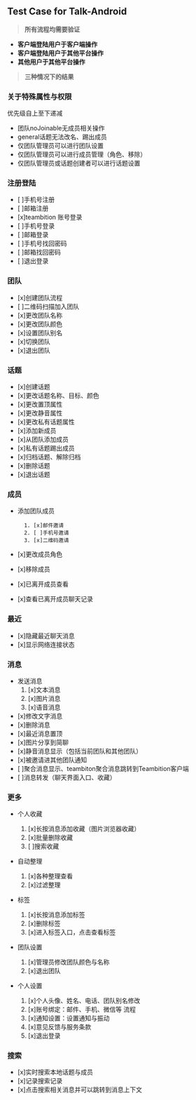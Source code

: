 ##  Test Case for Talk-Android

> **所有流程均需要验证**  
>
- **客户端登陆用户于客户端操作**  
- **客户端登陆用户于其他平台操作**  
- **其他用户于其他平台操作**

> **三种情况下的结果**  

### 关于特殊属性与权限

优先级自上至下递减  

- 团队noJoinable无成员相关操作
- general话题无法改名、踢出成员
- 仅团队管理员可以进行团队设置
- 仅团队管理员可以进行成员管理（角色、移除）
- 仅团队管理员或话题创建者可以进行话题设置

### 注册登陆
- [ ]手机号注册
- [ ]邮箱注册
- [x]teambition 账号登录
- [ ]手机号登录
- [ ]邮箱登录
- [ ]手机号找回密码
- [ ]邮箱找回密码
- [ ]退出登录

### 团队

- [x]创建团队流程
- [ ]二维码扫描加入团队
- [x]更改团队名称
- [x]更改团队颜色
- [x]设置团队别名
- [x]切换团队
- [x]退出团队

### 话题

- [x]创建话题
- [x]更改话题名称、目标、颜色
- [x]更改置顶属性
- [x]更改静音属性
- [x]更改私有话题属性
- [x]添加新成员
- [x]从团队添加成员
- [x]私有话题踢出成员
- [x]归档话题、解除归档
- [x]删除话题
- [x]退出话题

### 成员
- 添加团队成员

		1. [x]邮件邀请
		2. [ ]手机号邀请
		3. [x]二维码邀请

- [x]更改成员角色
- [x]移除成员
- [x]已离开成员查看
- [x]查看已离开成员聊天记录

### 最近
- [x]隐藏最近聊天消息
- [x]显示网络连接状态


### 消息

- 发送消息
  1. [x]文本消息
  2. [x]图片消息
  3. [x]语音消息
- [x]修改文字消息
- [x]删除消息
- [x]最近消息置顶
- [x]图片分享到简聊
- [x]静音消息显示（包括当前团队和其他团队）
- [x]被邀请进其他团队通知
- [ ]聚合消息显示、teambiton聚合消息跳转到Teambition客户端
- [ ]消息转发（聊天界面入口、收藏）

### 更多
- 个人收藏
   1. [x]长按消息添加收藏（图片浏览器收藏）
   2. [x]批量删除收藏
   3. [ ]搜索收藏
- 自动整理
   1. [x]各种整理查看
   2. [x]过滤整理
- 标签
   1. [x]长按消息添加标签
   2. [x]删除标签
   3. [x]进入标签入口，点击查看标签

- 团队设置
   1. [x]管理员修改团队颜色与名称
   2. [x]退出团队
- 个人设置
   1. [x]个人头像、姓名、电话、团队别名修改
   2. [x]账号绑定：邮件、手机、微信等 流程
   3. [x]通知设置：设置通知与振动
   4. [x]意见反馈与服务条款
   5. [x]退出登录

### 搜索
- [x]实时搜索本地话题与成员
- [x]记录搜索记录
- [x]点击搜索相关消息并可以跳转到消息上下文
